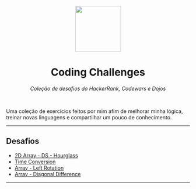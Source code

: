 <div align="center">
  <a href="https://github.com/appalaszynski/javascript-exercises">
    <img src="https://user-images.githubusercontent.com/35331661/42527869-27757618-847a-11e8-92f0-ab671ea0d200.png" height="125px">
  </a>
  <h1>Coding Challenges</h1>
  <p>
    <em>Coleção de desafios do HackerRank, Codewars e Dojos</em>
  </p>
  <br>
</div>

Uma coleção de exercicios feitos por mim afim de melhorar minha lógica, treinar novas linguagens e compartilhar um pouco de conhecimento.

---

## Desafios

- [2D Array - DS - Hourglass](https://www.hackerrank.com/challenges/2d-array/problem)
- [Time Conversion](https://www.hackerrank.com/challenges/time-conversion/problem?isFullScreen=false)
- [Array - Left Rotation](https://www.hackerrank.com/challenges/ctci-array-left-rotation/problem?h_l=interview&playlist_slugs%5B%5D=interview-preparation-kit&playlist_slugs%5B%5D=arrays)
- [Array - Diagonal Difference](https://www.hackerrank.com/challenges/diagonal-difference/problem)
---
